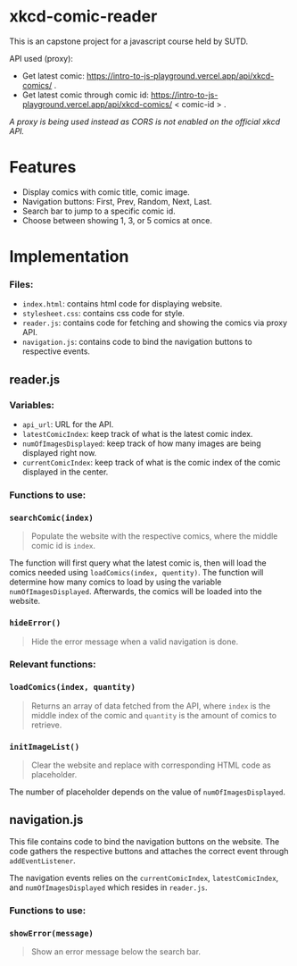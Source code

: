 # xkcd-comic-reader

This is an capstone project for a javascript course held by SUTD. 

API used (proxy): 

- Get latest comic: https://intro-to-js-playground.vercel.app/api/xkcd-comics/ .
- Get latest comic through comic id: https://intro-to-js-playground.vercel.app/api/xkcd-comics/ < comic-id > .

*A proxy is being used instead as CORS is not enabled on the official xkcd API.*

# Features
- Display comics with comic title, comic image.
- Navigation buttons: First, Prev, Random, Next, Last.
- Search bar to jump to a specific comic id.
- Choose between showing 1, 3, or 5 comics at once.

# Implementation

### Files:
- `index.html`: contains html code for displaying website.
- `stylesheet.css`: contains css code for style.
- `reader.js`: contains code for fetching and showing the comics via proxy API.
- `navigation.js`: contains code to bind the navigation buttons to respective events.

## reader.js
### Variables:
- `api_url`: URL for the API.
- `latestComicIndex`: keep track of what is the latest comic index.
- `numOfImagesDisplayed`: keep track of how many images are being displayed right now.
- `currentComicIndex`: keep track of what is the comic index of the comic displayed in the center.

### Functions to use:
### `searchComic(index)`
> Populate the website with the respective comics, where the middle comic id is `index`.

The function will first query what the latest comic is, then will load the comics needed using `loadComics(index, quentity)`. The function will determine how many comics to load by using the variable `numOfImagesDisplayed`. Afterwards, the comics will be loaded into the website.

### `hideError()`
> Hide the error message when a valid navigation is done.

### Relevant functions:
### `loadComics(index, quantity)`
> Returns an array of data fetched from the API, where `index` is the middle index of the comic and `quantity` is the amount of comics to retrieve.

### `initImageList()`
> Clear the website and replace with corresponding HTML code as placeholder.

The number of placeholder depends on the value of `numOfImagesDisplayed`.

## navigation.js
This file contains code to bind the navigation buttons on the website. The code gathers the respective buttons and attaches the correct event through `addEventListener`. 

The navigation events relies on the `currentComicIndex`, `latestComicIndex`, and `numOfImagesDisplayed` which resides in `reader.js`.

### Functions to use:
### `showError(message)`
> Show an error message below the search bar.
